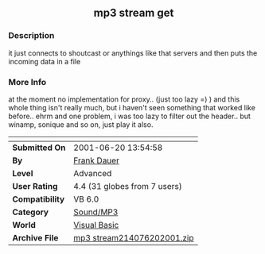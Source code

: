 ﻿<div align="center">

## mp3 stream get


</div>

### Description

it just connects to shoutcast or anythings like that servers and then puts the incoming data in a file
 
### More Info
 
at the moment no implementation for proxy.. (just too lazy =) ) and this whole thing isn't really much, but i haven't seen something that worked like before.. ehrm and one problem, i was too lazy to filter out the header.. but winamp, sonique and so on, just play it also.


<span>             |<span>
---                |---
**Submitted On**   |2001-06-20 13:54:58
**By**             |[Frank Dauer](https://github.com/Planet-Source-Code/PSCIndex/blob/master/ByAuthor/frank-dauer.md)
**Level**          |Advanced
**User Rating**    |4.4 (31 globes from 7 users)
**Compatibility**  |VB 6\.0
**Category**       |[Sound/MP3](https://github.com/Planet-Source-Code/PSCIndex/blob/master/ByCategory/sound-mp3__1-45.md)
**World**          |[Visual Basic](https://github.com/Planet-Source-Code/PSCIndex/blob/master/ByWorld/visual-basic.md)
**Archive File**   |[mp3 stream214076202001\.zip](https://github.com/Planet-Source-Code/frank-dauer-mp3-stream-get__1-24251/archive/master.zip)








